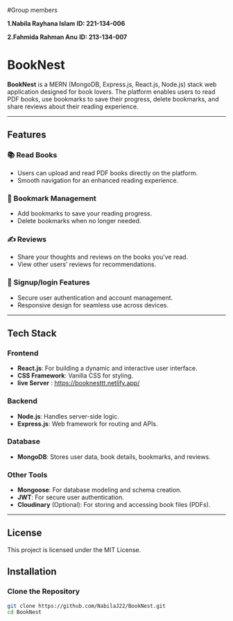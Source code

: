 #Group members 

**1.Nabila Rayhana Islam**
**ID: 221-134-006**

**2.Fahmida Rahman Anu**
**ID: 213-134-007**


# BookNest

**BookNest** is a MERN (MongoDB, Express.js, React.js, Node.js) stack web application designed for book lovers. The platform enables users to read PDF books, use bookmarks to save their progress, delete bookmarks, and share reviews about their reading experience.

---

## Features

### 📚 Read Books
- Users can upload and read PDF books directly on the platform.
- Smooth navigation for an enhanced reading experience.

### 🔖 Bookmark Management
- Add bookmarks to save your reading progress.
- Delete bookmarks when no longer needed.

### ✍️ Reviews
- Share your thoughts and reviews on the books you’ve read.
- View other users’ reviews for recommendations.

### 🚀 Signup/login Features
- Secure user authentication and account management.
- Responsive design for seamless use across devices.

---

## Tech Stack

### **Frontend**
- **React.js**: For building a dynamic and interactive user interface.
- **CSS Framework**: Vanilla CSS for styling.
- **live Server** : https://booknesttt.netlify.app/

### **Backend**
- **Node.js**: Handles server-side logic.
- **Express.js**: Web framework for routing and APIs.

### **Database**
- **MongoDB**: Stores user data, book details, bookmarks, and reviews.

### **Other Tools**
- **Mongoose**: For database modeling and schema creation.
- **JWT**: For secure user authentication.
- **Cloudinary** (Optional): For storing and accessing book files (PDFs).

---
## **License**
This project is licensed under the MIT License.

## Installation

### Clone the Repository
```bash
git clone https://github.com/NabilaJ22/BookNest.git
cd BookNest



